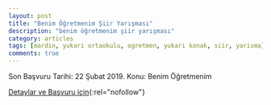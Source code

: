 ```yaml
---
layout: post
title: "Benim Öğretmenim Şiir Yarışması"
description: "benim öğretmenim şiir yarışması"
category: articles
tags: [mardin, yukari ortaokulu, ogretmen, yukari konak, siir, yarisma]
comments: true
---
```


Son Başvuru Tarihi: 22 Şubat 2019. 
Konu: Benim Öğretmenim

[Detaylar ve Başvuru için](https://www.guncel-egitim.org/benim-ogretmenin-siir-yarismasi/){:rel="nofollow"}